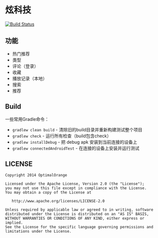 炫科技
================

[![Build Status](https://travis-ci.org/OptimalOrange/CoolTechnologies.svg?branch=master)](https://travis-ci.org/OptimalOrange/CoolTechnologies)

功能
-------------

* 热门推荐
* 类型
* 评论（登录）
* 收藏
* 播放记录（本地）
* 搜索
* 推荐

Build
-------------

一些常用Gradle命令：

 * `gradlew clean build` - 清除旧的build目录并重新构建测试整个项目
 * `gradlew check` - 运行所有检查（build包含check）
 * `gradlew installDebug` - 把 debug apk 安装到当前连接的设备上
 * `gradlew connectedAndroidTest` - 在连接的设备上安装并运行测试

LICENSE
-------------

    Copyright 2014 OptimalOrange

    Licensed under the Apache License, Version 2.0 (the "License");
    you may not use this file except in compliance with the License.
    You may obtain a copy of the License at

       http://www.apache.org/licenses/LICENSE-2.0

    Unless required by applicable law or agreed to in writing, software
    distributed under the License is distributed on an "AS IS" BASIS,
    WITHOUT WARRANTIES OR CONDITIONS OF ANY KIND, either express or implied.
    See the License for the specific language governing permissions and
    limitations under the License.
